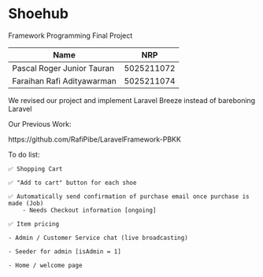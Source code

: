 <h1>Shoehub</h1>
<p>Framework Programming Final Project</p>

| Name                        | NRP        |
|-----------------------------|------------|
|Pascal Roger Junior Tauran   | 5025211072 |
|Faraihan Rafi Adityawarman   | 5025211074 |

<p>We revised our project and implement Laravel Breeze instead of bareboning Laravel</p>

<p>Our Previous Work:</p>
https://github.com/RafiPibe/LaravelFramework-PBKK

To do list:
```
✅ Shopping Cart

✅ "Add to cart" button for each shoe

✅ Automatically send confirmation of purchase email once purchase is made (Job)
    - Needs Checkout information [ongoing]

✅ Item pricing

- Admin / Customer Service chat (live broadcasting)

- Seeder for admin [isAdmin = 1]

- Home / welcome page
```
